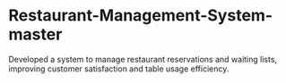 # Restaurant-Management-System-master
Developed a system to manage restaurant reservations and waiting lists, improving customer satisfaction and table usage efficiency.
